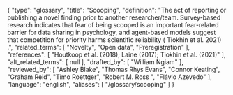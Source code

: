 {
    "type": "glossary",
    "title": "Scooping",
    "definition": "The act of reporting or publishing a novel finding prior to another researcher/team. Survey-based research indicates that fear of being scooped is an important fear-related barrier for data sharing in psychology, and agent-based models suggest that competition for priority harms scientific reliability ( Tiokhin et al. 2021) .",
    "related_terms": [
        "Novelty",
        "Open data",
        "Preregistration"
    ],
    "references": [
        "Houtkoop et al. (2018); Laine (2017); Tiokhin et al. (2021)"
    ],
    "alt_related_terms": [
        null
    ],
    "drafted_by": [
        "William Ngiam"
    ],
    "reviewed_by": [
        "Ashley Blake",
        "Thomas Rhys Evans",
        "Connor Keating",
        "Graham Reid",
        "Timo Roettger",
        "Robert M. Ross ",
        "Flávio Azevedo"
    ],
    "language": "english",
    "aliases": [
        "/glossary/scooping"
    ]
}